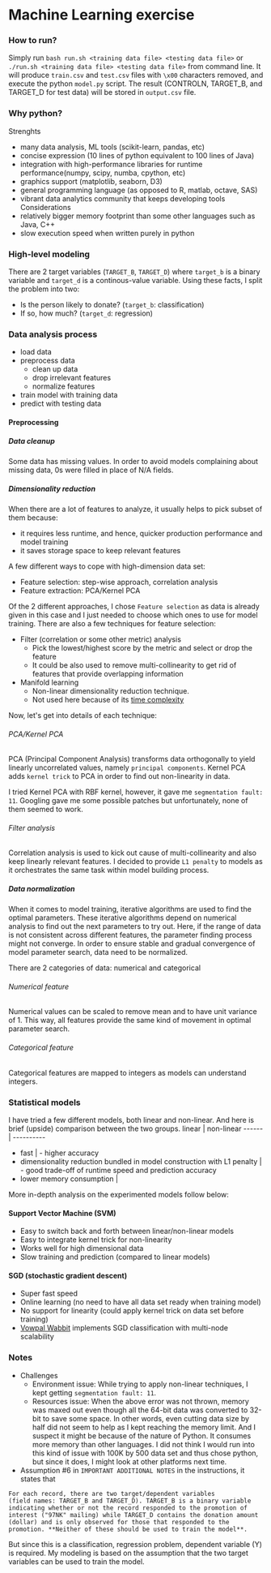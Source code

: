 # Machine Learning exercise

### How to run?
Simply run `bash run.sh <training data file> <testing data file>` or `./run.sh <training data file> <testing data file>` from command line. It will produce `train.csv` and `test.csv` files with `\x00` characters removed, and execute the python `model.py` script. The result (CONTROLN, TARGET_B, and TARGET_D for test data) will be stored in `output.csv` file.


### Why python?

Strenghts
- many data analysis, ML tools (scikit-learn, pandas, etc)
- concise expression (10 lines of python equivalent to 100 lines of Java)
- integration with high-performance libraries for runtime performance(numpy, scipy, numba, cpython, etc)
- graphics support (matplotlib, seaborn, D3)
- general programming language (as opposed to R, matlab, octave, SAS)
- vibrant data analytics community that keeps developing tools
Considerations
- relatively bigger memory footprint than some other languages such as Java, C++
- slow execution speed when written purely in python



### High-level modeling

There are 2 target variables (`TARGET_B`, `TARGET_D`) where `target_b` is a binary variable and `target_d` is a continous-value variable. Using these facts, I split the problem into two:
 - Is the person likely to donate? (`target_b`: classification)
 - If so, how much? (`target_d`: regression)



### Data analysis process

- load data
- preprocess data
  - clean up data
  - drop irrelevant features
  - normalize features
- train model with training data
- predict with testing data



#### Preprocessing

##### Data cleanup

Some data has missing values. In order to avoid models complaining about missing data, 0s were filled in place of N/A fields.

##### Dimensionality reduction

When there are a lot of features to analyze, it usually helps to pick subset of them because:
- it requires less runtime, and hence, quicker production performance and model training
- it saves storage space to keep relevant features

A few different ways to cope with high-dimension data set:
- Feature selection: step-wise approach, correlation analysis
- Feature extraction: PCA/Kernel PCA

Of the 2 different approaches, I chose `Feature selection` as data is already given in this case and I just needed to choose which ones to use for model training. There are also a few techniques for feature selection:
- Filter (correlation or some other metric) analysis
  - Pick the lowest/highest score by the metric and select or drop the feature
  - It could be also used to remove multi-collinearity to get rid of features that provide overlapping information
- Manifold learning
  - Non-linear dimensionality reduction technique.
  - Not used here because of its [time complexity](http://scikit-learn.org/stable/modules/manifold.html#id7)

Now, let's get into details of each technique:

###### PCA/Kernel PCA

PCA (Principal Component Analysis) transforms data orthogonally to yield linearly uncorrelated values, namely `principal components`. Kernel PCA adds `kernel trick` to PCA in order to find out non-linearity in data.

I tried Kernel PCA with RBF kernel, however, it gave me `segmentation fault: 11`. Googling gave me some possible patches but unfortunately, none of them seemed to work.

###### Filter analysis

Correlation analysis is used to kick out cause of multi-collinearity and also keep linearly relevant features. I decided to provide `L1 penalty` to models as it orchestrates the same task within model building process.



##### Data normalization

When it comes to model training, iterative algorithms are used to find the optimal parameters. These iterative algorithms depend on numerical analysis to find out the next parameters to try out. Here, if the range of data is not consistent across different features, the parameter finding process might not converge. In order to ensure stable and gradual convergence of model parameter search, data need to be normalized.

There are 2 categories of data: numerical and categorical

###### Numerical feature

Numerical values can be scaled to remove mean and to have unit variance of 1. This way, all features provide the same kind of movement in optimal parameter search.

###### Categorical feature

Categorical features are mapped to integers as models can understand integers.





### Statistical models

I have tried a few different models, both linear and non-linear. And here is brief (upside) comparison between the two groups.
linear | non-linear
------ | ----------
- fast | - higher accuracy
- dimensionality reduction bundled in model construction with L1 penalty | - good trade-off of runtime speed and prediction accuracy
- lower memory consumption | 

More in-depth analysis on the experimented models follow below:


#### Support Vector Machine (SVM)

- Easy to switch back and forth between linear/non-linear models
- Easy to integrate kernel trick for non-linearity
- Works well for high dimensional data
- Slow training and prediction (compared to linear models)


#### SGD (stochastic gradient descent)

- Super fast speed
- Online learning (no need to have all data set ready when training model)
- No support for linearity (could apply kernel trick on data set before training)
- [Vowpal Wabbit]() implements SGD classification with multi-node scalability


### Notes

- Challenges
  - Environment issue: While trying to apply non-linear techniques, I kept getting `segmentation fault: 11`.
  - Resources issue: When the above error was not thrown, memory was maxed out even though all the 64-bit data was converted to 32-bit to save some space. In other words, even cutting data size by half did not seem to help as I kept reaching the memory limit. And I suspect it might be because of the nature of Python. It consumes more memory than other languages. I did not think I would run into this kind of issue with 100K by 500 data set and thus chose python, but since it does, I might look at other platforms next time.
- Assumption
 #6 in `IMPORTANT ADDITIONAL NOTES` in the instructions, it states that
 ```
 For each record, there are two target/dependent variables
(field names: TARGET_B and TARGET_D). TARGET_B is a binary variable
indicating whether or not the record responded to the promotion of
interest ("97NK" mailing) while TARGET_D contains the donation amount
(dollar) and is only observed for those that responded to the
promotion. **Neither of these should be used to train the model**.
 ```
 But since this is a classification, regression problem, dependent variable (Y) is required. My modeling is based on the assumption that the two target variables can be used to train the model.
